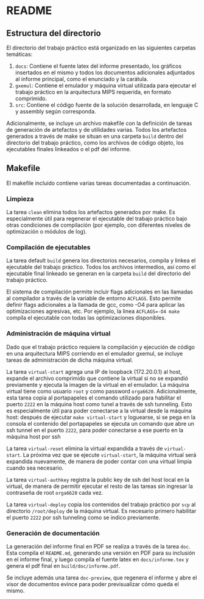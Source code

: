 # README

## Estructura del directorio

El directorio del trabajo práctico está organizado en las siguientes carpetas
temáticas:

1. `docs`: Contiene el fuente latex del informe presentado, los gráficos
   insertados en el mismo y todos los documentos adicionales adjuntados al
   informe principal, como el enunciado y la carátula.
2. `gxemul`: Contiene el emulador y máquina virtual utilizada para ejecutar el
   trabajo práctico en la arquitectura MIPS requerida, en formato comprimido.
3. `src`: Contiene el código fuente de la solución desarrollada, en lenguaje
   C y assembly según corresponda.

Adicionalmente, se incluye un archivo makefile con la definición de tareas de
generación de artefactos y de utilidades varias. Todos los artefactos generados
a través de make se situan en una carpeta `build` dentro del directorio del
trabajo práctico, como los archivos de código objeto, los ejecutables finales
linkeados o el pdf del informe.

## Makefile

El makefile incluido contiene varias tareas documentadas a continuación.

### Limpieza

La tarea `clean` elimina todos los artefactos generados por make. Es
especialmente útil para regenerar el ejecutable del trabajo práctico bajo otras
condiciones de compilación (por ejemplo, con diferentes niveles de optimización
o módulos de log).

### Compilación de ejecutables

La tarea default `build` genera los directorios necesarios, compila y linkea el
ejecutable del trabajo práctico. Todos los archivos intermedios, así como
el ejecutable final linkeado se generan en la carpeta `build` del directorio
del trabajo práctico.

El sistema de compilación permite incluir flags adicionales en las llamadas al
compilador a través de la variable de entorno `ACFLAGS`. Esto permite definir
flags adicionales a la llamada de gcc, como -O4 para aplicar las optimizaciones
agresivas, etc. Por ejemplo, la linea `ACFLAGS=-O4 make` compila el ejecutable
con todas las optimizaciones disponibles.

### Administración de máquina virtual

Dado que el trabajo práctico requiere la compilación y ejecución de código en
una arquitectura MIPS corriendo en el emulador gxemul, se incluye tareas de
administración de dicha máquina virtual.

La tarea `virtual-start` agrega una IP de loopback (172.20.0.1) al host,
expande el archivo comprimido que contiene la virtual si no se expandió
previamente y ejecuta la imagen de la virtual en el emulador. La máquina
virtual tiene como usuario `root` y como password `orga6620`. Adicionalmente,
esta tarea copia al portapapeles el comando utilizado para habilitar el puerto
`2222` en la máquina host como tunel a través de ssh tunneling. Esto es
especialmente útil para poder conectarse a la virtual desde la máquina host:
después de ejecutar `make virtual-start` y loguearse, si se pega en la consola
el contenido del portapapeles se ejecuta un comando que abre un ssh tunnel en
el puerto `2222`, para poder conectarse a ese puerto en la máquina host por ssh

La tarea `virtual-reset` elimina la virtual expandida a través de
`virtual-start`. La próxima vez que se ejecute `virtual-start`, la máquina
virtual será expandida nuevamente, de manera de poder contar con una virtual
limpia cuando sea necesario.

La tarea `virtual-authkey` registra la public key de ssh del host local en la
virtual, de manera de permitir ejecutar el resto de las tareas sin ingresar la
contraseña de root `orga6620` cada vez.

La tarea `virtual-deploy` copia los contenidos del trabajo práctico por
`scp` al directorio `/root/deploy` de la máquina virtual. Es necesario primero
habilitar el puerto `2222` por ssh tunneling como se indico previamente.

### Generación de documentación

La generación del informe final en PDF se realiza a través de la tarea `doc`.
Esta compila el `README.md`, generando una versión en PDF para su inclusión en
el informe final, y luego compila el fuente latex en `docs/informe.tex` y
genera el pdf final en `build/doc/informe.pdf`.

Se incluye además una tarea `doc-preview`, que regenera el informe y abre el
visor de documentos evince para poder previsualizar cómo queda el mismo.


